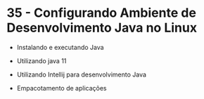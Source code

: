 # 35 - Configurando Ambiente de Desenvolvimento Java no Linux

- Instalando e executando Java

- Utilizando java 11

- Utilizando Intellij para desenvolvimento Java

- Empacotamento de aplicações
